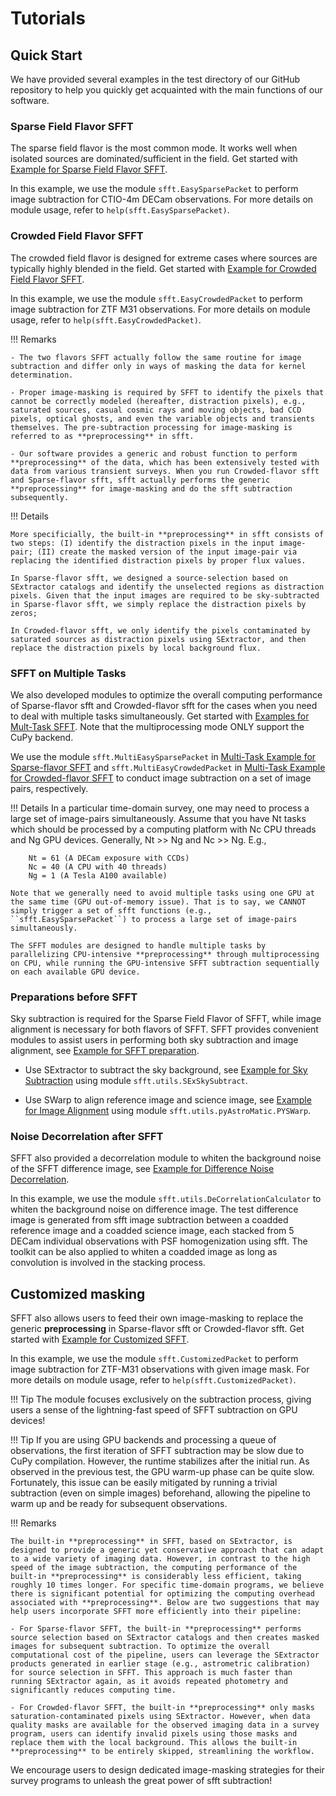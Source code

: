 # Tutorials

## Quick Start

We have provided several examples in the test directory of our GitHub repository to help you quickly get acquainted with the main functions of our software.

[Example for Sparse Field Flavor SFFT]: https://github.com/thomasvrussell/sfft/tree/master/test/subtract_test_sparse_flavor

### Sparse Field Flavor SFFT

The sparse field flavor is the most common mode. It works well when isolated sources are dominated/sufficient in the field. Get started with [Example for Sparse Field Flavor SFFT]. 

In this example, we use the module ``sfft.EasySparsePacket`` to perform image subtraction for CTIO-4m DECam observations. For more details on module usage, refer to ``help(sfft.EasySparsePacket)``.

### Crowded Field Flavor SFFT

[Example for Crowded Field Flavor SFFT]: https://github.com/thomasvrussell/sfft/tree/master/test/subtract_test_crowded_flavor
The crowded field flavor is designed for extreme cases where sources are typically highly blended in the field. Get started with [Example for Crowded Field Flavor SFFT]. 

In this example, we use the module ``sfft.EasyCrowdedPacket`` to perform image subtraction for ZTF M31 observations. For more details on module usage, refer to ``help(sfft.EasyCrowdedPacket)``.

!!! Remarks

    - The two flavors SFFT actually follow the same routine for image subtraction and differ only in ways of masking the data for kernel determination.

    - Proper image-masking is required by SFFT to identify the pixels that cannot be correctly modeled (hereafter, distraction pixels), e.g., saturated sources, casual cosmic rays and moving objects, bad CCD pixels, optical ghosts, and even the variable objects and transients themselves. The pre-subtraction processing for image-masking is referred to as **preprocessing** in sfft.

    - Our software provides a generic and robust function to perform **preprocessing** of the data, which has been extensively tested with data from various transient surveys. When you run Crowded-flavor sfft and Sparse-flavor sfft, sfft actually performs the generic **preprocessing** for image-masking and do the sfft subtraction subsequently. 

!!! Details

    More specificially, the built-in **preprocessing** in sfft consists of two steps: (I) identify the distraction pixels in the input image-pair; (II) create the masked version of the input image-pair via replacing the identified distraction pixels by proper flux values. 
    
    In Sparse-flavor sfft, we designed a source-selection based on SExtractor catalogs and identify the unselected regions as distraction pixels. Given that the input images are required to be sky-subtracted in Sparse-flavor sfft, we simply replace the distraction pixels by zeros; 
    
    In Crowded-flavor sfft, we only identify the pixels contaminated by saturated sources as distraction pixels using SExtractor, and then replace the distraction pixels by local background flux. 

### SFFT on Multiple Tasks

[Examples for Mult-Task SFFT]: https://github.com/thomasvrussell/sfft/tree/master/test/subtract_test_multiprocessing
[Multi-Task Example for Sparse-flavor SFFT]: https://github.com/thomasvrussell/sfft/blob/master/test/subtract_test_multiprocessing/multiple_subtract_sparse_flavor.py
[Multi-Task Example for Crowded-flavor SFFT]: https://github.com/thomasvrussell/sfft/blob/master/test/subtract_test_multiprocessing/multiple_subtract_crowded_flavor.py

We also developed modules to optimize the overall computing performance of Sparse-flavor sfft and Crowded-flavor sfft for the cases when you need to deal with multiple tasks simultaneously. Get started with [Examples for Mult-Task SFFT]. Note that the multiprocessing mode ONLY support the CuPy backend. 

We use the module ``sfft.MultiEasySparsePacket`` in [Multi-Task Example for Sparse-flavor SFFT] and ``sfft.MultiEasyCrowdedPacket`` in [Multi-Task Example for Crowded-flavor SFFT] to conduct image subtraction on a set of image pairs, respectively.

!!! Details
    In a particular time-domain survey, one may need to process a large set of image-pairs simultaneously. Assume that you have Nt tasks which should be processed by a computing platform with Nc CPU threads and Ng GPU devices. Generally, Nt >> Ng and Nc >> Ng. E.g.,

        Nt = 61 (A DECam exposure with CCDs)
        Nc = 40 (A CPU with 40 threads)
        Ng = 1 (A Tesla A100 available)

    Note that we generally need to avoid multiple tasks using one GPU at the same time (GPU out-of-memory issue). That is to say, we CANNOT simply trigger a set of sfft functions (e.g., ``sfft.EasySparsePacket``) to process a large set of image-pairs simultaneously. 
    
    The SFFT modules are designed to handle multiple tasks by parallelizing CPU-intensive **preprocessing** through multiprocessing on CPU, while running the GPU-intensive SFFT subtraction sequentially on each available GPU device.

### Preparations before SFFT

[Example for SFFT Preparation]: https://github.com/thomasvrussell/sfft/tree/master/test/subtract_test_sparse_flavor/prepare_data_example
[Example for Sky Subtraction]: https://github.com/thomasvrussell/sfft/blob/master/test/subtract_test_sparse_flavor/prepare_data_example/SubtractSky.py
[Example for Image Alignment]: https://github.com/thomasvrussell/sfft/blob/master/test/subtract_test_sparse_flavor/prepare_data_example/AlignImage.py

Sky subtraction is required for the Sparse Field Flavor of SFFT, while image alignment is necessary for both flavors of SFFT. SFFT provides convenient modules to assist users in performing both sky subtraction and image alignment, see [Example for SFFT preparation].

- Use SExtractor to subtract the sky background, see [Example for Sky Subtraction] using module ``sfft.utils.SExSkySubtract``. 

- Use SWarp to align reference image and science image, see [Example for Image Alignment] using module ``sfft.utils.pyAstroMatic.PYSWarp``. 

### Noise Decorrelation after SFFT

[Example for Difference Noise Decorrelation]: https://github.com/thomasvrussell/sfft/tree/master/test/difference_noise_decorrelation

SFFT also provided a decorrelation module to whiten the background noise of the SFFT difference image, see [Example for Difference Noise Decorrelation].

In this example, we use the module ``sfft.utils.DeCorrelationCalculator`` to whiten the background noise on difference image. The test difference image is generated from sfft image subtraction between a coadded reference image and a coadded science image, each stacked from 5 DECam individual observations with PSF homogenization using sfft. The toolkit can be also applied to whiten a coadded image as long as convolution is involved in the stacking process.

## Customized masking

[Example for Customized SFFT]: https://github.com/thomasvrussell/sfft/tree/master/test/subtract_test_customized
SFFT also allows users to feed their own image-masking to replace the generic **preprocessing** in Sparse-flavor sfft or Crowded-flavor sfft. Get started with [Example for Customized SFFT]. 

In this example, we use the module ``sfft.CustomizedPacket`` to perform image subtraction for ZTF-M31 observations with given image mask. For more details on module usage, refer to ``help(sfft.CustomizedPacket)``.

!!! Tip
    The module focuses exclusively on the subtraction process, giving users a sense of the lightning-fast speed of SFFT subtraction on GPU devices!

!!! Tip
    If you are using GPU backends and processing a queue of observations, the first iteration of SFFT subtraction may be slow due to CuPy compilation. However, the runtime stabilizes after the initial run. As observed in the previous test, the GPU warm-up phase can be quite slow. Fortunately, this issue can be easily mitigated by running a trivial subtraction (even on simple images) beforehand, allowing the pipeline to warm up and be ready for subsequent observations.

!!! Remarks

    The built-in **preprocessing** in SFFT, based on SExtractor, is designed to provide a generic yet conservative approach that can adapt to a wide variety of imaging data. However, in contrast to the high speed of the image subtraction, the computing performance of the built-in **preprocessing** is considerably less efficient, taking roughly 10 times longer. For specific time-domain programs, we believe there is significant potential for optimizing the computing overhead associated with **preprocessing**. Below are two suggestions that may help users incorporate SFFT more efficiently into their pipeline:

    - For Sparse-flavor SFFT, the built-in **preprocessing** performs source selection based on SExtractor catalogs and then creates masked images for subsequent subtraction. To optimize the overall computational cost of the pipeline, users can leverage the SExtractor products generated in earlier stage (e.g., astrometric calibration) for source selection in SFFT. This approach is much faster than running SExtractor again, as it avoids repeated photometry and significantly reduces computing time.

    - For Crowded-flavor SFFT, the built-in **preprocessing** only masks saturation-contaminated pixels using SExtractor. However, when data quality masks are available for the observed imaging data in a survey program, users can identify invalid pixels using those masks and replace them with the local background. This allows the built-in **preprocessing** to be entirely skipped, streamlining the workflow.

We encourage users to design dedicated image-masking strategies for their survey programs to unleash the great power of sfft subtraction!
